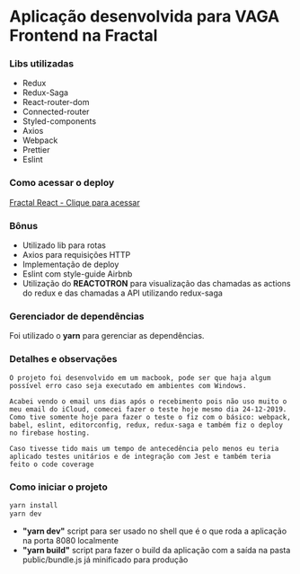 # Aplicação desenvolvida para VAGA Frontend na Fractal

### Libs utilizadas

- Redux
- Redux-Saga
- React-router-dom
- Connected-router
- Styled-components
- Axios
- Webpack
- Prettier
- Eslint

### Como acessar o deploy

[Fractal React - Clique para acessar]('https://fractal-react.web.app/')

###

### Bônus

- Utilizado lib para rotas
- Axios para requisições HTTP
- Implementação de deploy
- Eslint com style-guide Airbnb
- Utilização do **REACTOTRON** para visualização das chamadas as actions do redux e das chamadas a API utilizando redux-saga

### Gerenciador de dependências

Foi utilizado o **yarn** para gerenciar as dependências.

### Detalhes e observações

    O projeto foi desenvolvido em um macbook, pode ser que haja algum possível erro caso seja executado em ambientes com Windows.

    Acabei vendo o email uns dias após o recebimento pois não uso muito o meu email do iCloud, comecei fazer o teste hoje mesmo dia 24-12-2019. Como tive somente hoje para fazer o teste o fiz com o básico: webpack, babel, eslint, editorconfig, redux, redux-saga e também fiz o deploy no firebase hosting.

    Caso tivesse tido mais um tempo de antecedência pelo menos eu teria aplicado testes unitários e de integração com Jest e também teria feito o code coverage

### Como iniciar o projeto

```bash
yarn install
yarn dev
```

- **"yarn dev"** script para ser usado no shell que é o que roda a aplicação na porta 8080 localmente
- **"yarn build"** script para fazer o build da aplicação com a saída na pasta public/bundle.js já minificado para produção
